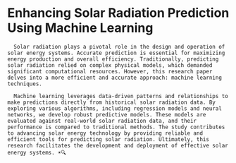 # Enhancing Solar Radiation Prediction Using Machine Learning

      Solar radiation plays a pivotal role in the design and operation of solar energy systems. Accurate prediction is essential for maximizing energy production and overall efficiency. Traditionally, predicting solar radiation relied on complex physical models, which demanded significant computational resources. However, this research paper delves into a more efficient and accurate approach: machine learning techniques.
      
      Machine learning leverages data-driven patterns and relationships to make predictions directly from historical solar radiation data. By exploring various algorithms, including regression models and neural networks, we develop robust predictive models. These models are evaluated against real-world solar radiation data, and their performance is compared to traditional methods. The study contributes to advancing solar energy technology by providing reliable and efficient tools for predicting solar radiation. Ultimately, this research facilitates the development and deployment of effective solar energy systems. ☀️🔍
